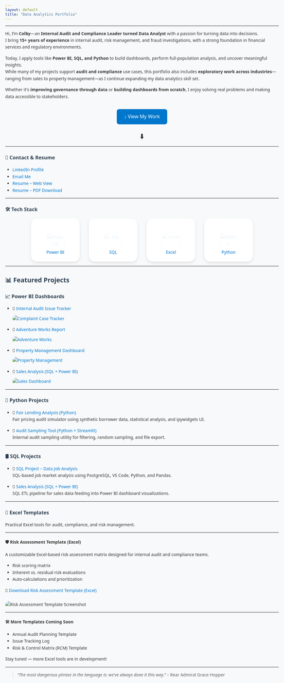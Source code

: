 ```yaml
---
layout: default
title: "Data Analytics Portfolio"
---
```


<style>

/* Body Cleanup */
body {
  max-width: 1100px;
  margin: auto;
  padding: 30px;
  font-family: 'Segoe UI', Tahoma, Geneva, Verdana, sans-serif;
  background-color: #f8f9fa;
  color: #333;
  line-height: 1.6;
}

/* Section Headers */
h1, h2, h3 {
  color: #2c3e50;
}

/* Header Text (Top Banner) */
header h1, header h2 {
  color: #ffffff !important;
  text-shadow: 1px 1px 3px rgba(0,0,0,0.6);
}

/* Link Styling */
a {
  color: #0077cc;
  text-decoration: none;
}
a:hover {
  text-decoration: underline;
}

/* Tech Stack Cards */
.tech-card {
  width: 120px;
  padding: 20px;
  border-radius: 20px;
  box-shadow: 0 4px 10px rgba(0,0,0,0.1);
  background: white;
  transition: transform 0.3s, box-shadow 0.3s;
}
.tech-card:hover {
  transform: scale(1.05);
  box-shadow: 0px 8px 20px rgba(0, 0, 0, 0.15);
}

/* Tech Labels */
.tech-label {
  margin-top: 10px;
  font-size: 14px;
}

/* Animate Images on Load */
.tech-card img {
  opacity: 0;
  transform: translateY(20px);
  animation: fadeInUp 0.6s ease-out forwards;
}
@keyframes fadeInUp {
  to {
    opacity: 1;
    transform: translateY(0);
  }
}

/* Project Images */
img {
  max-width: 100%;
  border-radius: 10px;
  margin-top: 10px;
}

/* View My Work Button */
.view-work-button {
  display: inline-block;
  padding: 12px 24px;
  font-size: 16px;
  background-color: #0077cc;
  color: white;
  border-radius: 8px;
  text-decoration: none;
  transition: background-color 0.3s;
  margin-bottom: 10px;
}
.view-work-button:hover {
  background-color: #005fa3;
}

/* Bouncing Arrow */
.bounce-arrow {
  font-size: 24px;
  margin-top: 10px;
  animation: bounce 2s infinite;
  transition: opacity 0.5s;
}
@keyframes bounce {
  0%, 20%, 50%, 80%, 100% {
    transform: translateY(0);
  }
  40% {
    transform: translateY(8px);
  }
  60% {
    transform: translateY(4px);
  }
}

/* Hide arrow when user scrolls */
.bounce-arrow.hide {
  opacity: 0;
  pointer-events: none;
}

</style>

<script>
  window.addEventListener('scroll', function() {
    var arrow = document.querySelector('.bounce-arrow');
    if (window.scrollY > 100) {
      arrow.classList.add('hide');
    } else {
      arrow.classList.remove('hide');
    }
  });
</script>

---

Hi, I’m **Colby**—an **Internal Audit and Compliance Leader turned Data Analyst** with a passion for turning data into decisions.  
I bring **15+ years of experience** in internal audit, risk management, and fraud investigations, with a strong foundation in financial services and regulatory environments.

Today, I apply tools like **Power BI, SQL, and Python** to build dashboards, perform full-population analysis, and uncover meaningful insights.  
While many of my projects support **audit and compliance** use cases, this portfolio also includes **exploratory work across industries**—ranging from sales to property management—as I continue expanding my data analytics skill set.

Whether it's **improving governance through data** or **building dashboards from scratch**, I enjoy solving real problems and making data accessible to stakeholders.

<div style="text-align: center; margin-top: 30px;">
  <a href="#featured-projects" class="view-work-button">
    ↓ View My Work
  </a>
  <div class="bounce-arrow">⬇️</div>
</div>

---

### 📇 Contact & Resume

- [LinkedIn Profile](https://www.linkedin.com/in/colby-k)
- [Email Me](mailto:colby.keller@gmail.com)
- [Resume – Web View](resume.md)
- [Resume – PDF Download](assets/docs/Resume.pdf)

---

### 🛠️ Tech Stack

<div style="display: flex; justify-content: center; flex-wrap: wrap; gap: 30px; text-align: center;">

  <div class="tech-card">
    <a href="#power-bi-dashboards" title="See Power BI Projects">
      <img src="assets/img/New_Power_BI_Logo.svg" alt="Power BI" width="60">
      <div class="tech-label">Power BI</div>
    </a>
  </div>

  <div class="tech-card">
    <a href="#sql-projects" title="See SQL Projects">
      <img src="assets/img/SQL.png" alt="SQL" width="60">
      <div class="tech-label">SQL</div>
    </a>
  </div>

  <div class="tech-card">
    <a href="#excel-templates" title="See Excel Templates">
      <img src="assets/img/Excel.png" alt="Excel" width="60">
      <div class="tech-label">Excel</div>
    </a>
  </div>

  <div class="tech-card">
    <a href="#python-projects" title="See Python Projects">
      <img src="assets/img/Python-logo-notext.svg" alt="Python" width="60">
      <div class="tech-label">Python</div>
    </a>
  </div>

</div>

---

## 📊 Featured Projects <a name="featured-projects"></a>

### 📈 Power BI Dashboards <a name="power-bi-dashboards"></a>

- 🔗 [Internal Audit Issue Tracker](https://app.powerbi.com/view?r=eyJrIjoiNjY0YjI4NmYtNWJlNy00YWY4LThjMTctZjZlNDQ0ZmYzNDRkIiwidCI6ImRmODY3OWNkLWE4MGUtNDVkOC05OWFjLWM4M2VkN2ZmOTVhMCJ9)  
  [![Complaint Case Tracker](assets/img/internal_audit_issue_tracker.png)](https://app.powerbi.com/view?r=eyJrIjoiNjY0YjI4NmYtNWJlNy00YWY4LThjMTctZjZlNDQ0ZmYzNDRkIiwidCI6ImRmODY3OWNkLWE4MGUtNDVkOC05OWFjLWM4M2VkN2ZmOTVhMCJ9&embedImagePlaceholder=true&pageName=9692a08028aa212019c1)


- 🔗 [Adventure Works Report](https://app.powerbi.com/view?r=eyJrIjoiODhkYWI5ZmYtZTk0Yy00NjUwLTg0YjItNjI3ODA3MDk1N2U5IiwidCI6ImRmODY3OWNkLWE4MGUtNDVkOC05OWFjLWM4M2VkN2ZmOTVhMCJ9)  
  [![Adventure Works](assets/img/AdventureWorks.png)](https://app.powerbi.com/view?r=eyJrIjoiODhkYWI5ZmYtZTk0Yy00NjUwLTg0YjItNjI3ODA3MDk1N2U5IiwidCI6ImRmODY3OWNkLWE4MGUtNDVkOC05OWFjLWM4M2VkN2ZmOTVhMCJ9)

- 🔗 [Property Management Dashboard](https://app.powerbi.com/view?r=eyJrIjoiZjc0MTliNDYtNjZmYy00MWY1LTlmNTEtMmFiNGI2Y2FmOGY2IiwidCI6ImRmODY3OWNkLWE4MGUtNDVkOC05OWFjLWM4M2VkN2ZmOTVhMCJ9)  
  [![Property Management](assets/img/property_management.png)](https://app.powerbi.com/view?r=eyJrIjoiZjc0MTliNDYtNjZmYy00MWY1LTlmNTEtMmFiNGI2Y2FmOGY2IiwidCI6ImRmODY3OWNkLWE4MGUtNDVkOC05OWFjLWM4M2VkN2ZmOTVhMCJ9)

- 🔗 [Sales Analysis (SQL + Power BI)](https://github.com/colby-k/SQL_PowerBI_Project_Sales_Analysis)  
  [![Sales Dashboard](assets/img/Sales_Report.png)](https://app.powerbi.com/view?r=eyJrIjoiODBmZTYzMzAtYzZlMi00ODRlLWE2ZWItMmJkNDgwODhlNTc2IiwidCI6ImRmODY3OWNkLWE4MGUtNDVkOC05OWFjLWM4M2VkN2ZmOTVhMCJ9&pageName=ReportSection)

---

### 🐍 Python Projects <a name="python-projects"></a>

- 📁 [Fair Lending Analysis (Python)](https://github.com/colby-k/Python_Project_Fair_Lending_Analysis)  
  Fair pricing audit simulator using synthetic borrower data, statistical analysis, and ipywidgets UI.

- 📁 [Audit Sampling Tool (Python + Streamlit)](https://audit-sampling-tool.streamlit.app/)  
  Internal audit sampling utility for filtering, random sampling, and file export.

---

### 🛢️ SQL Projects <a name="sql-projects"></a>

- 📁 [SQL Project – Data Job Analysis](https://github.com/colby-k/SQL_Project_Data_Job_Analysis)  
  SQL-based job market analysis using PostgreSQL, VS Code, Python, and Pandas.

- 📁 [Sales Analysis (SQL + Power BI)](https://github.com/colby-k/SQL_PowerBI_Project_Sales_Analysis)  
  SQL ETL pipeline for sales data feeding into Power BI dashboard visualizations.

---

### 📄 Excel Templates <a name="excel-templates"></a>

Practical Excel tools for audit, compliance, and risk management.

---

#### 🛡️ Risk Assessment Template (Excel)

A customizable Excel-based risk assessment matrix designed for internal audit and compliance teams.

- Risk scoring matrix
- Inherent vs. residual risk evaluations
- Auto-calculations and prioritization

📂 [Download Risk Assessment Template (Excel)](assets/files/Risk_Assessment_Template.xlsx)

![Risk Assessment Template Screenshot](assets/img/Risk_Assessment.png)


---

#### 🛠️ More Templates Coming Soon

- Annual Audit Planning Template
- Issue Tracking Log
- Risk & Control Matrix (RCM) Template

Stay tuned — more Excel tools are in development!

---

> *“The most dangerous phrase in the language is: we've always done it this way.”* – Rear Admiral Grace Hopper
